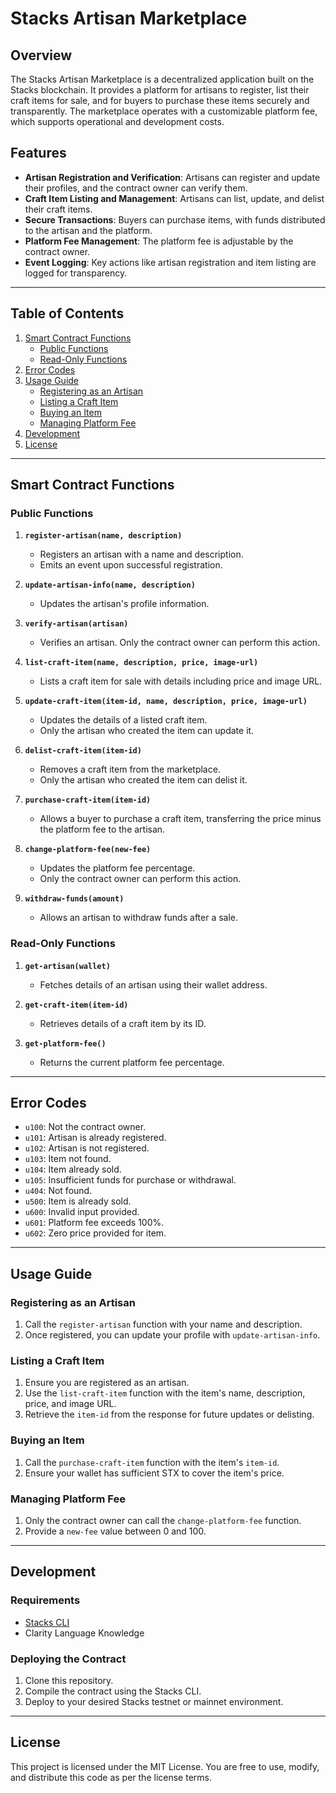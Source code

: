 # Stacks Artisan Marketplace

## Overview
The Stacks Artisan Marketplace is a decentralized application built on the Stacks blockchain. It provides a platform for artisans to register, list their craft items for sale, and for buyers to purchase these items securely and transparently. The marketplace operates with a customizable platform fee, which supports operational and development costs.

## Features
- **Artisan Registration and Verification**: Artisans can register and update their profiles, and the contract owner can verify them.
- **Craft Item Listing and Management**: Artisans can list, update, and delist their craft items.
- **Secure Transactions**: Buyers can purchase items, with funds distributed to the artisan and the platform.
- **Platform Fee Management**: The platform fee is adjustable by the contract owner.
- **Event Logging**: Key actions like artisan registration and item listing are logged for transparency.

---

## Table of Contents
1. [Smart Contract Functions](#smart-contract-functions)
    - [Public Functions](#public-functions)
    - [Read-Only Functions](#read-only-functions)
2. [Error Codes](#error-codes)
3. [Usage Guide](#usage-guide)
    - [Registering as an Artisan](#registering-as-an-artisan)
    - [Listing a Craft Item](#listing-a-craft-item)
    - [Buying an Item](#buying-an-item)
    - [Managing Platform Fee](#managing-platform-fee)
4. [Development](#development)
5. [License](#license)

---

## Smart Contract Functions

### Public Functions
1. **`register-artisan(name, description)`**
   - Registers an artisan with a name and description.
   - Emits an event upon successful registration.

2. **`update-artisan-info(name, description)`**
   - Updates the artisan's profile information.

3. **`verify-artisan(artisan)`**
   - Verifies an artisan. Only the contract owner can perform this action.

4. **`list-craft-item(name, description, price, image-url)`**
   - Lists a craft item for sale with details including price and image URL.

5. **`update-craft-item(item-id, name, description, price, image-url)`**
   - Updates the details of a listed craft item.
   - Only the artisan who created the item can update it.

6. **`delist-craft-item(item-id)`**
   - Removes a craft item from the marketplace.
   - Only the artisan who created the item can delist it.

7. **`purchase-craft-item(item-id)`**
   - Allows a buyer to purchase a craft item, transferring the price minus the platform fee to the artisan.

8. **`change-platform-fee(new-fee)`**
   - Updates the platform fee percentage.
   - Only the contract owner can perform this action.

9. **`withdraw-funds(amount)`**
   - Allows an artisan to withdraw funds after a sale.

### Read-Only Functions
1. **`get-artisan(wallet)`**
   - Fetches details of an artisan using their wallet address.

2. **`get-craft-item(item-id)`**
   - Retrieves details of a craft item by its ID.

3. **`get-platform-fee()`**
   - Returns the current platform fee percentage.

---

## Error Codes
- `u100`: Not the contract owner.
- `u101`: Artisan is already registered.
- `u102`: Artisan is not registered.
- `u103`: Item not found.
- `u104`: Item already sold.
- `u105`: Insufficient funds for purchase or withdrawal.
- `u404`: Not found.
- `u500`: Item is already sold.
- `u600`: Invalid input provided.
- `u601`: Platform fee exceeds 100%.
- `u602`: Zero price provided for item.

---

## Usage Guide

### Registering as an Artisan
1. Call the `register-artisan` function with your name and description.
2. Once registered, you can update your profile with `update-artisan-info`.

### Listing a Craft Item
1. Ensure you are registered as an artisan.
2. Use the `list-craft-item` function with the item's name, description, price, and image URL.
3. Retrieve the `item-id` from the response for future updates or delisting.

### Buying an Item
1. Call the `purchase-craft-item` function with the item's `item-id`.
2. Ensure your wallet has sufficient STX to cover the item's price.

### Managing Platform Fee
1. Only the contract owner can call the `change-platform-fee` function.
2. Provide a `new-fee` value between 0 and 100.

---

## Development

### Requirements
- [Stacks CLI](https://docs.stacks.co/build-tools/cli)
- Clarity Language Knowledge

### Deploying the Contract
1. Clone this repository.
2. Compile the contract using the Stacks CLI.
3. Deploy to your desired Stacks testnet or mainnet environment.

---

## License
This project is licensed under the MIT License. You are free to use, modify, and distribute this code as per the license terms.
